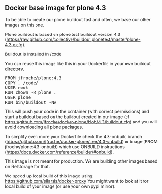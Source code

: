 Docker base image for plone 4.3
-------------------------------

To be able to create our plone buildout fast and often, we base our other images on this one.

Plone buildout is based on plone test buildout version 4.3 (https://raw.github.com/collective/buildout.plonetest/master/plone-4.3.x.cfg).

Buildout is installed in /code

You can reuse this image like this in your Dockerfile in your own buildout directory.

<pre>
FROM jfroche/plone:4.3
COPY . /code/
USER root
RUN chown -R plone .
USER plone
RUN bin/buildout -Nv
</pre>

This will push your code in the container (with correct permissions) and start a buildout
based on the buildout created in our image (cf https://github.com/jfroche/docker-plone/blob/4.3/buildout.cfg) and you will avoid downloading all plone packages.

To simplify even more your Dockerfile check the 4.3-onbuild branch (https://github.com/jfroche/docker-plone/tree/4.3-onbuild) or image (FROM jfroche/plone:4.3-onbuild)
which use ONBUILD instructions (https://docs.docker.com/reference/builder/#onbuild).

This image is not meant for production. We are building other images based on Relstorage for that.

We speed up local build of this image using: https://github.com/silarsis/docker-proxy
You might want to look at it for local build of your image (or use your own pypi mirror).
